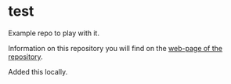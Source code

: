 test
====

Example repo to play with it.

Information on this repository you will find on the
[web-page of the repository](http://synagonism.net/).

Added this locally.
